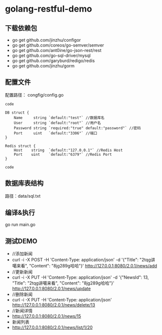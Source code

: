 # golang-restful-demo

## 下载依赖包
* go get github.com/jinzhu/configor
* go get github.com/coreos/go-semver/semver
* go get github.com/ant0ine/go-json-rest/rest
* go get github.com/go-sql-driver/mysql
* go get github.com/garyburd/redigo/redis
* go get github.com/jinzhu/gorm

## 配置文件
配置路径：  congfig/config.go

`code`
   
    DB struct {
        Name     string `default:"test"` //数据库名
        User     string `default:"root"` //用户名
        Password string `required:"true" default:"password"` //密码
        Port     uint   `default:"3306"` //端口
    }

    Redis struct {
        Host    string  `default:"127.0.0.1"` //Redis Host
        Port    uint    `default:"6379"` //Redis Port
    }


`code`

## 数据库表结构
路径：data/sql.txt

## 编译&执行
go run main.go

## 测试DEMO
* //添加新闻
* curl -i -X POST -H 'Content-Type: application/json'  -d '{"Title": "2tqg讲噶来看", "Content": "8jg289g哈哈"}' http://127.0.0.1:8080/2.0.1/news/add
* //更新新闻
* curl -i -X PUT -H 'Content-Type: application/json' -d '{"NewsId": 13, "Title": "2tqg讲噶来看", "Content": "8jg289g哈哈"}' http://127.0.0.1:8080/2.0.1/news/update
* //删除新闻
* curl -i -X PUT -H 'Content-Type: application/json'  http://127.0.0.1:8080/2.0.1/news/delete/13
* //新闻详情
* http://127.0.0.1:8080/2.0.1/news/15
* 新闻列表
* http://127.0.0.1:8080/2.0.1/news/list/1/20
